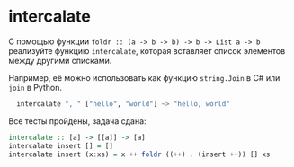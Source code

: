 # intercalate

С помощью функции `foldr :: (a -> b -> b) -> b -> List a -> b` реализуйте функцию `intercalate`, которая вставляет список элементов между другими списками.

Например, её можно использовать как функцию `string.Join` в C# или `join` в Python.

```hs
  intercalate ", " ["hello", "world"] ~> "hello, world"
```


Все тесты пройдены, задача сдана:
```hs
intercalate :: [a] -> [[a]] -> [a]
intercalate insert [] = []
intercalate insert (x:xs) = x ++ foldr ((++) . (insert ++)) [] xs
```
